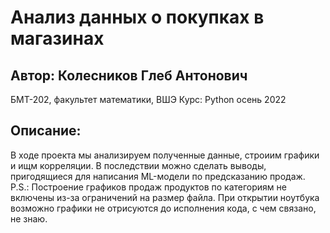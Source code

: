 # Анализ данных о покупках в магазинах
## Автор: Колесников Глеб Антонович
БМТ-202, факультет математики, ВШЭ
Курс: Python осень 2022
## Описание:
В ходе проекта мы анализируем полученные данные, строиим графики и ищм корреляции. В последствии можно сделать выводы, пригодящиеся для написания ML-модели по предсказанию продаж.
P.S.: Построение графиков продаж продуктов по категориям не включены из-за ограничений на размер файла. При открытии ноутбука возможно графики не отрисуются до исполнения кода, с чем связано, не знаю.
